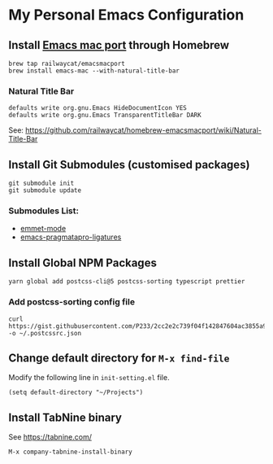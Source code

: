 # My Personal Emacs Configuration

## Install [Emacs mac port](https://github.com/railwaycat/homebrew-emacsmacport) through Homebrew

```
brew tap railwaycat/emacsmacport
brew install emacs-mac --with-natural-title-bar
```

### Natural Title Bar

```
defaults write org.gnu.Emacs HideDocumentIcon YES
defaults write org.gnu.Emacs TransparentTitleBar DARK
```

See: https://github.com/railwaycat/homebrew-emacsmacport/wiki/Natural-Title-Bar

## Install Git Submodules (customised packages)

```
git submodule init
git submodule update
```

### Submodules List:

- [emmet-mode](https://github.com/P233/emmet-mode)
- [emacs-pragmatapro-ligatures](https://github.com/lumiknit/emacs-pragmatapro-ligatures)

## Install Global NPM Packages

```
yarn global add postcss-cli@5 postcss-sorting typescript prettier
```

### Add postcss-sorting config file

```
curl https://gist.githubusercontent.com/P233/2cc2e2c739f04f142847604ac3855a94/raw/.postcssrc.json -o ~/.postcssrc.json
```

## Change default directory for `M-x find-file`

Modify the following line in `init-setting.el` file.

```
(setq default-directory "~/Projects")
```

## Install TabNine binary

See https://tabnine.com/

```
M-x company-tabnine-install-binary
```

